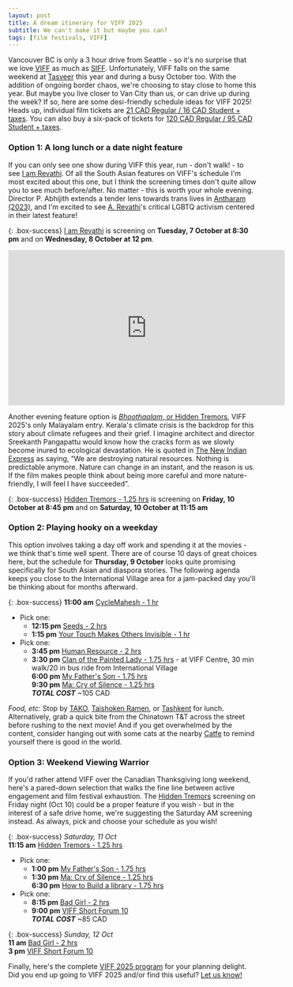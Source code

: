 ```yaml
---
layout: post
title: A dream itinerary for VIFF 2025
subtitle: We can't make it but maybe you can?
tags: [film festivals, VIFF]
---
```


Vancouver BC is only a 3 hour drive from Seattle - so it's no surprise that we love [VIFF](https://viff.org/festival/) as much as [SIFF](https://www.siff.net/festival). Unfortunately, VIFF falls on the same weekend at [Tasveer](https://tasveer.org/) this year and during a busy October too. With the addition of ongoing border chaos, we're choosing to stay close to home this year. But maybe you live closer to Van City than us, or can drive up during the week? If so, here are some desi-friendly schedule ideas for VIFF 2025! 
Heads up, individual film tickets are [21 CAD Regular / 16 CAD Student + taxes](https://viff.org/ticket-info/#festival). You can also buy a six-pack of tickets for [120 CAD Regular / 95 CAD Student + taxes](https://viff.org/ticket-info/#festival).

### Option 1: A long lunch or a date night feature
If you can only see one show during VIFF this year, run - don't walk! - to see [I am Revathi](https://viff.org/whats-on/viff25-i-am-revathi/). Of all the South Asian features on VIFF's schedule I'm most excited about this one, but I think the screening times don't quite allow you to see much before/after. No matter - this is worth your whole evening. Director P. Abhijith extends a tender lens towards trans lives in [Antharam (2023)](https://en.wikipedia.org/wiki/Antharam), and I'm excited to see [A. Revathi](https://en.wikipedia.org/wiki/A._Revathi)'s critical LGBTQ activism centered in their latest feature!

{: .box-success} 
[I am Revathi](https://viff.org/whats-on/viff25-i-am-revathi/) is screening on **Tuesday, 7 October at 8:30 pm** and on **Wednesday, 8 October at 12 pm**.

<iframe width="560" height="315" src="https://www.youtube.com/embed/Wq9iRMzpJQM?si=96mYpxauJJoE90Po" title="YouTube video player" frameborder="0" allow="accelerometer; autoplay; clipboard-write; encrypted-media; gyroscope; picture-in-picture; web-share" referrerpolicy="strict-origin-when-cross-origin" allowfullscreen></iframe>

Another evening feature option is [*Bhoothaalam*, or Hidden Tremors](https://viff.org/whats-on/viff25-hidden-tremors/), VIFF 2025's only Malayalam entry. Kerala's climate crisis is the backdrop for this story about climate refugees and their grief. I imagine architect and director Sreekanth Pangapattu would know how the cracks form as we slowly become inured to ecological devastation. He is quoted in [The New Indian Express](https://www.newindianexpress.com/kerala/2025/Sep/11/tremors-of-a-forewarning-2) as saying, “We are destroying natural resources. Nothing is predictable anymore. Nature can change in an instant, and the reason is us. If the film makes people think about being more careful and more nature-friendly, I will feel I have succeeded”.  

{: .box-success} 
[Hidden Tremors - 1.25 hrs](https://viff.org/whats-on/viff25-hidden-tremors/) is screening on **Friday, 10 October at 8:45 pm** and on **Saturday, 10 October at 11:15 am** 


### Option 2: Playing hooky on a weekday

This option involves taking a day off work and spending it at the movies - we think that's time well spent. There are of course 10 days of great choices here, but the schedule for **Thursday, 9 October** looks quite promising specifically for South Asian and diaspora stories. The following agenda keeps you close to the International Village area for a jam-packed day you'll be thinking about for months afterward. 

{: .box-success}
**11:00 am** [CycleMahesh - 1 hr](https://viff.org/whats-on/viff25-cyclemahesh/)      
- Pick one:        
  - **12:15 pm** [Seeds - 2 hrs](https://viff.org/whats-on/viff25-seeds/)      
  - **1:15 pm** [Your Touch Makes Others Invisible - 1 hr](https://viff.org/whats-on/viff25-your-touch-makes-others-invisible/)      
- Pick one:     
  - **3:45 pm** [Human Resource - 2 hrs](https://viff.org/whats-on/viff25-human-resource/)       
  - **3:30 pm** [Clan of the Painted Lady - 1.75 hrs](https://viff.org/whats-on/viff25-clan-of-the-painted-lady/) - at VIFF Centre, 30 min walk/20 in bus ride from International Village    
**6:00 pm** [My Father's Son - 1.75 hrs](https://viff.org/whats-on/viff25-my-fathers-son/)       
**9:30 pm** [Ma: Cry of Silence - 1.25 hrs](https://viff.org/whats-on/viff25-ma-cry-of-silence/)       
***TOTAL COST*** ~105 CAD


*Food, etc*: Stop by [TAKO](https://www.takovancouver.com), [Taishoken Ramen](https://www.taishoken-ramen.com), or [Tashkent](https://www.tashkent-restaurant.com) for lunch. Alternatively, grab a quick bite from the Chinatown T&T across the street before rushing to the next movie! And if you get overwhelmed by the content, consider hanging out with some cats at the nearby [Catfe](https://catfe.ca) to remind yourself there is good in the world.


### Option 3: Weekend Viewing Warrior 

If you'd rather attend VIFF over the Canadian Thanksgiving long weekend, here's a pared-down selection that walks the fine line between active engagement and film festival exhaustion. The [Hidden Tremors](https://viff.org/whats-on/viff25-hidden-tremors/) screening on Friday night (Oct 10) could be a proper feature if you wish - but in the interest of a safe drive home, we're suggesting the Saturday AM screening instead. As always, pick and choose your schedule as you wish!

{: .box-success}
*Saturday, 11 Oct*      
**11:15 am** [Hidden Tremors - 1.25 hrs](https://viff.org/whats-on/viff25-hidden-tremors/)    
- Pick one:    
  - **1:00 pm** [My Father's Son - 1.75 hrs](https://viff.org/whats-on/viff25-my-fathers-son/) 
  - **1:30 pm** [Ma: Cry of Silence - 1.25 hrs](https://viff.org/whats-on/viff25-ma-cry-of-silence/)    
**6:30 pm** [How to Build a library - 1.75 hrs](https://viff.org/whats-on/viff25-how-to-build-a-library/)      
- Pick one:    
  - **8:15 pm** [Bad Girl - 2 hrs](https://viff.org/whats-on/viff25-bad-girl/)     
  - **9:00 pm** [VIFF Short Forum 10](https://viff.org/whats-on/viff25-short-forum-10/)    
***TOTAL COST*** ~85 CAD

{: .box-success}
*Sunday, 12 Oct*    
**11 am** [Bad Girl - 2 hrs](https://viff.org/whats-on/viff25-bad-girl/)       
**3 pm** [VIFF Short Forum 10](https://viff.org/whats-on/viff25-short-forum-10/)   


Finally, here's the complete [VIFF 2025 program](https://viff.org/whats-on-calendar/?search=&dates=October+02+2025&festival-only=true) for your planning delight. Did you end up going to VIFF 2025 and/or find this useful? [Let us know!](mailto:socsafceastside@gmail.com)

